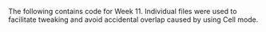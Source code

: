 The following contains code for Week 11. Individual files were used to facilitate tweaking and avoid accidental overlap caused by using Cell mode.